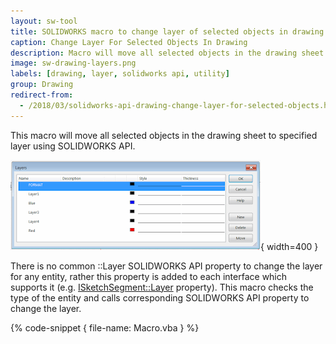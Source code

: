 ```yaml
---
layout: sw-tool
title: SOLIDWORKS macro to change layer of selected objects in drawing using SOLIDWORKS API
caption: Change Layer For Selected Objects In Drawing
description: Macro will move all selected objects in the drawing sheet to specified layer using SOLIDWORKS API
image: sw-drawing-layers.png
labels: [drawing, layer, solidworks api, utility]
group: Drawing
redirect-from:
  - /2018/03/solidworks-api-drawing-change-layer-for-selected-objects.html
---
```

This macro will move all selected objects in the drawing sheet to specified layer using SOLIDWORKS API.

![Drawing layers](sw-drawing-layers.png){ width=400 }

There is no common ::Layer SOLIDWORKS API property to change the layer for any entity, rather this property is added to each interface which supports it (e.g. [ISketchSegment::Layer](http://help.solidworks.com/2018/english/api/sldworksapi/solidworks.interop.sldworks~solidworks.interop.sldworks.isketchsegment~layer.html) property). This macro checks the type of the entity and calls corresponding SOLIDWORKS API property to change the layer.

{% code-snippet { file-name: Macro.vba } %}
